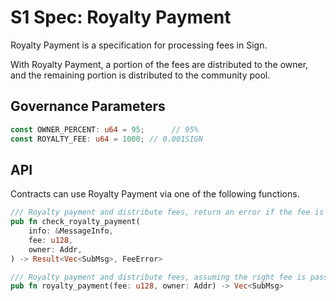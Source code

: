 # S1 Spec: Royalty Payment

 Royalty Payment is a specification for processing fees in Sign.

 With Royalty Payment, a portion of the fees are distributed to the owner, and the remaining portion is distributed to the community pool. 

## Governance Parameters

```rs
const OWNER_PERCENT: u64 = 95;      // 95%
const ROYALTY_FEE: u64 = 1000; // 0.001SIGN
```

## API

Contracts can use Royalty Payment via one of the following functions.

```rs
/// Royalty payment and distribute fees, return an error if the fee is not enough
pub fn check_royalty_payment(
    info: &MessageInfo,
    fee: u128,
    owner: Addr,
) -> Result<Vec<SubMsg>, FeeError>

/// Royalty payment and distribute fees, assuming the right fee is passed in
pub fn royalty_payment(fee: u128, owner: Addr) -> Vec<SubMsg>
```
